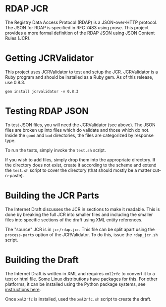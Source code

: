# RDAP JCR

The Registry Data Access Protocol (RDAP) is a JSON-over-HTTP protocol. The JSON for RDAP is
specified in RFC 7483 using prose. This project provides a more formal definition of the RDAP
JSON using JSON Content Rules (JCR).

# Getting JCRValidator

This project uses JCRValidator to test and setup the JCR. JCRValidator is a Ruby program
and should be installed as a Ruby gem. As of this release, use 0.8.3.

    gem install jcrvalidator -v 0.8.3


# Testing RDAP JSON

To test JSON files, you will need the JCRValidator (see above). The JSON files are broken up
into files which do validate and those which do not. Inside the `good` and `bad` directories,
the files are categorized by response type.

To run the tests, simply invoke the `test.sh` script.

If you wish to add files, simply drop them into the appropriate directory. If the directory
does not exist, create it according to the scheme and extend the `test.sh` script to cover
the directory (that should mostly be a matter cut-n-paste).

# Building the JCR Parts

The Internet Draft discusses the JCR in sections to make it readable. This is done by breaking
the full JCR into smaller files and including the smaller files into specific sections of the
draft using XML entity references.

The "source" JCR is in `jcr/rdap.jcr`. This file can be split apart using the `--process-parts`
option of the JCRValidator. To do this, issue the `rdap_jcr.sh` script.

# Building the Draft

The Internet Draft is written in XML and requires `xml2rfc` to convert it to a text or html
file. Some Linux distributions have packages for this. For other platforms, it can be installed
using the Python package systems, see [instructions here](https://pypi.python.org/pypi/xml2rfc).

Once `xml2rfc` is installed, used the `xml2rfc.sh` script to create the draft.
